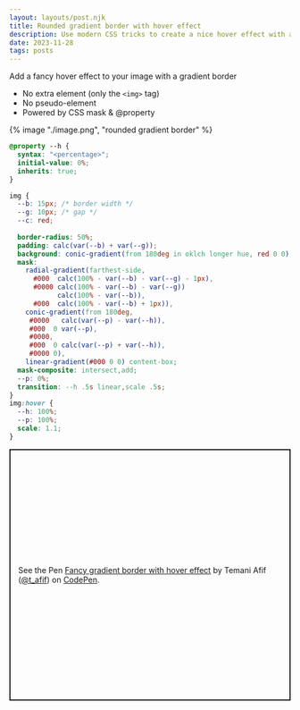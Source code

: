 ```yaml
---
layout: layouts/post.njk
title: Rounded gradient border with hover effect
description: Use modern CSS tricks to create a nice hover effect with a gradient border
date: 2023-11-28
tags: posts
---
```


Add a fancy hover effect to your image with a gradient border
* No extra element (only the `<img>` tag)
* No pseudo-element
* Powered by CSS mask & @property

{% image "./image.png", "rounded gradient border" %}

```css
@property --h {
  syntax: "<percentage>";
  initial-value: 0%;
  inherits: true;
}

img {
  --b: 15px; /* border width */
  --g: 10px; /* gap */
  --c: red;
  
  border-radius: 50%;
  padding: calc(var(--b) + var(--g));
  background: conic-gradient(from 180deg in oklch longer hue, red 0 0);
  mask:
    radial-gradient(farthest-side,
      #000  calc(100% - var(--b) - var(--g) - 1px),
      #0000 calc(100% - var(--b) - var(--g)) 
            calc(100% - var(--b)),
      #000  calc(100% - var(--b) + 1px)),
    conic-gradient(from 180deg,
     #0000   calc(var(--p) - var(--h)),
     #000  0 var(--p),
     #0000,
     #000  0 calc(var(--p) + var(--h)),
     #0000 0),
    linear-gradient(#000 0 0) content-box;
  mask-composite: intersect,add;
  --p: 0%;
  transition: --h .5s linear,scale .5s;
}
img:hover {
  --h: 100%;
  --p: 100%;
  scale: 1.1;
}
```

<p class="codepen" data-height="450" data-default-tab="result" data-slug-hash="KKJedrm" data-preview="true" data-user="t_afif" style="height: 450px; box-sizing: border-box; display: flex; align-items: center; justify-content: center; border: 2px solid; margin: 1em 0; padding: 1em;">
  <span>See the Pen <a href="https://codepen.io/t_afif/pen/KKJedrm">
  Fancy gradient border with hover effect</a> by Temani Afif (<a href="https://codepen.io/t_afif">@t_afif</a>)
  on <a href="https://codepen.io">CodePen</a>.</span>
</p>
<script async src="https://cpwebassets.codepen.io/assets/embed/ei.js"></script>